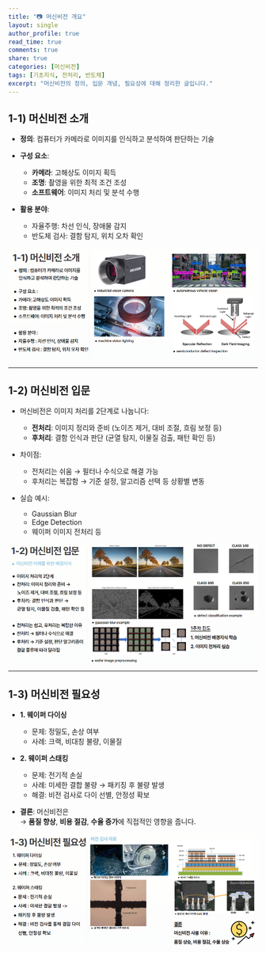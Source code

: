 ```yaml
---
title: "📷 머신비전 개요"
layout: single
author_profile: true
read_time: true
comments: true
share: true
categories: [머신비전]
tags: [기초지식, 전처리, 반도체]
excerpt: "머신비전의 정의, 입문 개념, 필요성에 대해 정리한 글입니다."
---
```


## 1-1) 머신비전 소개

- **정의**: 컴퓨터가 카메라로 이미지를 인식하고 분석하여 판단하는 기술  
- **구성 요소**:
  - **카메라**: 고해상도 이미지 획득
  - **조명**: 촬영을 위한 최적 조건 조성
  - **소프트웨어**: 이미지 처리 및 분석 수행

- **활용 분야**:
  - 자율주행: 차선 인식, 장애물 감지
  - 반도체 검사: 결함 탐지, 위치 오차 확인

![machine vision 소개](/assets/images/2025/machine-vision-1.png)

---

## 1-2) 머신비전 입문

- 머신비전은 이미지 처리를 2단계로 나눕니다:
  - **전처리**: 이미지 정리와 준비 (노이즈 제거, 대비 조절, 흐림 보정 등)
  - **후처리**: 결함 인식과 판단 (균열 탐지, 이물질 검출, 패턴 확인 등)

- 차이점:
  - 전처리는 쉬움 → 필터나 수식으로 해결 가능
  - 후처리는 복잡함 → 기준 설정, 알고리즘 선택 등 상황별 변동

- 실습 예시:
  - Gaussian Blur
  - Edge Detection
  - 웨이퍼 이미지 전처리 등

![machine vision 입문](/assets/images/2025/machine-vision-2.png)

---

## 1-3) 머신비전 필요성

- **1. 웨이퍼 다이싱**
  - 문제: 정밀도, 손상 여부
  - 사례: 크랙, 비대칭 불량, 이물질
- **2. 웨이퍼 스태킹**
  - 문제: 전기적 손실
  - 사례: 미세한 결합 불량 → 패키징 후 불량 발생
  - 해결: 비전 검사로 다이 선별, 안정성 확보

- **결론**: 머신비전은  
  → **품질 향상**, **비용 절감**, **수율 증가**에 직접적인 영향을 줍니다.

![machine vision 필요성](/assets/images/2025/machine-vision-3.png)
